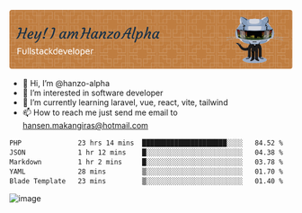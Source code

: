 ![Header](./github-header-image.png)

- 👋 Hi, I’m @hanzo-alpha
- 👀 I’m interested in software developer
- 🌱 I’m currently learning laravel, vue, react, vite, tailwind
- 📫 How to reach me just send me email to hansen.makangiras@hotmail.com 

<!---
hanzo-alpha/hanzo-alpha is a ✨ special ✨ repository because its `README.md` (this file) appears on your GitHub profile.
You can click the Preview link to take a look at your changes.
--->

<!--START_SECTION:waka-->

```txt
PHP              23 hrs 14 mins  █████████████████████░░░░   84.52 %
JSON             1 hr 12 mins    █░░░░░░░░░░░░░░░░░░░░░░░░   04.38 %
Markdown         1 hr 2 mins     █░░░░░░░░░░░░░░░░░░░░░░░░   03.78 %
YAML             28 mins         ▒░░░░░░░░░░░░░░░░░░░░░░░░   01.70 %
Blade Template   23 mins         ▒░░░░░░░░░░░░░░░░░░░░░░░░   01.40 %
```

<!--END_SECTION:waka-->

![image](https://github.com/hanzo-alpha/hanzo-alpha/assets/111342797/c4bd2977-6123-4017-8652-6e166259b484)


